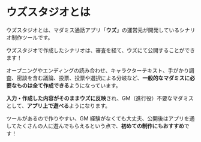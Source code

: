 # ウズスタジオとは

ウズスタジオとは、マダミス通話アプリ「**ウズ**」の運営元が開発しているシナリオ制作ツールです。

ウズスタジオで作成したシナリオは、審査を経て、ウズにて公開することができます！

オープニングやエンディングの読み合わせ、キャラクターテキスト、手がかり調査、密談を含む議論、投票、投票や選択による分岐など、**一般的なマダミスに必要なものは全て作成できる**ようになっています。

**入力・作成した内容がそのままウズに反映**され、GM（進行役）不要なマダミスとして、**アプリ上で遊べる**ようになります。

ツールがあるので作りやすい、GM 経験がなくても大丈夫、公開後はアプリを通してたくさんの人に遊んでもらえるという点で、**初めての制作にもおすすめ**です！
